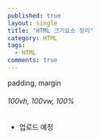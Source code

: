 ```yaml
---
published: true
layout: single
title: "HTML 크기요소 정리"
category: HTML
tags:
  - HTML
comments: true
---
```


padding, margin
###### 100vh, 100vw, 100%

- 업로드 예정
